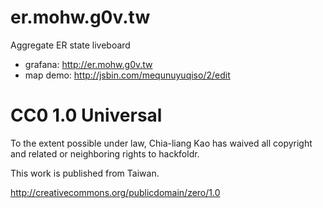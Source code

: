 er.mohw.g0v.tw
==============

Aggregate ER state liveboard

* grafana: http://er.mohw.g0v.tw
* map demo: http://jsbin.com/mequnuyuqiso/2/edit


# CC0 1.0 Universal

To the extent possible under law, Chia-liang Kao has waived all copyright
and related or neighboring rights to hackfoldr.

This work is published from Taiwan.

http://creativecommons.org/publicdomain/zero/1.0
